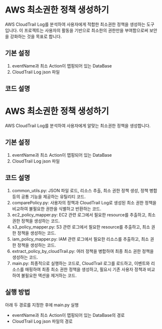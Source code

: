 # AWS 최소권한 정책 생성하기

AWS CloudTrail Log를 분석하여 사용자에게 적합한 최소권한 정책을 생성하는 도구입니다. 이 프로젝트는 사용자의 활동을 기반으로 최소한의 권한만을 부여함으로써 보안을 강화하는 것을 목표로 합니다.

## 기본 설정

1. eventName과 최소 Action이 맵핑되어 있는 DataBase
2. CloudTrail Log json 파일

## 코드 설명

# AWS 최소권한 정책 생성하기

AWS CloudTrail Log를 분석하여 사용자에게 알맞는 최소권한 정책을 생성합니다.

## 기본 설정

1. eventName과 최소 Action이 맵핑되어 있는 DataBase
2. CloudTrail Log json 파일

## 코드 설명

1. common_utils.py: JSON 파일 로드, 리소스 추출, 최소 권한 정책 생성, 정책 병합 등의 공통 기능을 제공하는 유틸리티 코드.
2. comparePolicy.py: 사용자의 정책과 CloudTrail Log로 생성된 최소 권한 정책을 비교하여 불필요한 권한을 식별하고 반환하는 코드.
3. ec2_policy_mapper.py: EC2 관련 로그에서 필요한 resource를 추출하고, 최소 권한 정책을 생성하는 코드.
4. s3_policy_mapper.py: S3 관련 로그에서 필요한 resource를 추출하고, 최소 권한 정책을 생성하는 코드.
5. iam_policy_mapper.py: IAM 관련 로그에서 필요한 리소스를 추출하고, 최소 권한 정책을 생성하는 코드.
6. extract_policy_by_cloudTrail.py: 여러 정책을 병합하여 최종 최소 권한 정책을 생성하는 코드.
7. main.py: 최종적으로 실행하는 코드로, CloudTrail 로그를 로드하고, 이벤트와 리소스를 매핑하여 최종 최소 권한 정책을 생성하고, 필요시 기존 사용자 정책과 비교하여 불필요한 액션을 제거하는 코드.

## 실행 방법

아래 두 경로를 지정한 후에 main.py 실행

- eventName과 최소 Action이 맵핑되어 있는 DataBase의 경로
- CloudTrail Log json 파일의 경로
